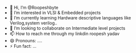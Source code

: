 - 👋 Hi, I’m @Roopeshbyte
- 👀 I’m interested in VLSI & Embedded projects
- 🌱 I’m currently learning Hardware descriptive languages like Verilog,system verilog..
- 💞️ I’m looking to collaborate on Intermediate level projects
- 📫 How to reach me through my linkdin roopesh yadav
- 😄 Pronouns: ....
- ⚡ Fun fact: ...

<!---
Roopeshbyte/Roopeshbyte is a ✨ special ✨ repository because its `README.md` (this file) appears on your GitHub profile.
You can click the Preview link to take a look at your changes.
--->
